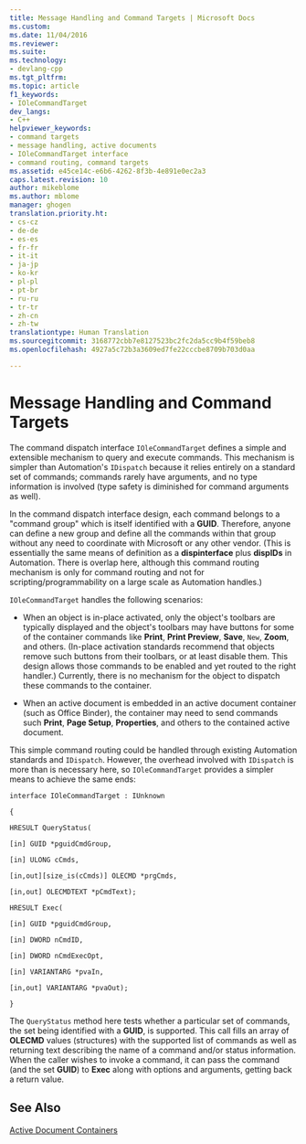 ```yaml
---
title: Message Handling and Command Targets | Microsoft Docs
ms.custom: 
ms.date: 11/04/2016
ms.reviewer: 
ms.suite: 
ms.technology:
- devlang-cpp
ms.tgt_pltfrm: 
ms.topic: article
f1_keywords:
- IOleCommandTarget
dev_langs:
- C++
helpviewer_keywords:
- command targets
- message handling, active documents
- IOleCommandTarget interface
- command routing, command targets
ms.assetid: e45ce14c-e6b6-4262-8f3b-4e891e0ec2a3
caps.latest.revision: 10
author: mikeblome
ms.author: mblome
manager: ghogen
translation.priority.ht:
- cs-cz
- de-de
- es-es
- fr-fr
- it-it
- ja-jp
- ko-kr
- pl-pl
- pt-br
- ru-ru
- tr-tr
- zh-cn
- zh-tw
translationtype: Human Translation
ms.sourcegitcommit: 3168772cbb7e8127523bc2fc2da5cc9b4f59beb8
ms.openlocfilehash: 4927a5c72b3a3609ed7fe22cccbe8709b703d0aa

---
```

# Message Handling and Command Targets
The command dispatch interface `IOleCommandTarget` defines a simple and extensible mechanism to query and execute commands. This mechanism is simpler than Automation's `IDispatch` because it relies entirely on a standard set of commands; commands rarely have arguments, and no type information is involved (type safety is diminished for command arguments as well).  
  
 In the command dispatch interface design, each command belongs to a "command group" which is itself identified with a **GUID**. Therefore, anyone can define a new group and define all the commands within that group without any need to coordinate with Microsoft or any other vendor. (This is essentially the same means of definition as a **dispinterface** plus **dispIDs** in Automation. There is overlap here, although this command routing mechanism is only for command routing and not for scripting/programmability on a large scale as Automation handles.)  
  
 `IOleCommandTarget` handles the following scenarios:  
  
-   When an object is in-place activated, only the object's toolbars are typically displayed and the object's toolbars may have buttons for some of the container commands like **Print**, **Print Preview**, **Save**, `New`, **Zoom**, and others. (In-place activation standards recommend that objects remove such buttons from their toolbars, or at least disable them. This design allows those commands to be enabled and yet routed to the right handler.) Currently, there is no mechanism for the object to dispatch these commands to the container.  
  
-   When an active document is embedded in an active document container (such as Office Binder), the container may need to send commands such **Print**, **Page Setup**, **Properties**, and others to the contained active document.  
  
 This simple command routing could be handled through existing Automation standards and `IDispatch`. However, the overhead involved with `IDispatch` is more than is necessary here, so `IOleCommandTarget` provides a simpler means to achieve the same ends:  
  
 `interface IOleCommandTarget : IUnknown`  
  
 `{`  
  
 `HRESULT QueryStatus(`  
  
 `[in] GUID *pguidCmdGroup,`  
  
 `[in] ULONG cCmds,`  
  
 `[in,out][size_is(cCmds)] OLECMD *prgCmds,`  
  
 `[in,out] OLECMDTEXT *pCmdText);`  
  
 `HRESULT Exec(`  
  
 `[in] GUID *pguidCmdGroup,`  
  
 `[in] DWORD nCmdID,`  
  
 `[in] DWORD nCmdExecOpt,`  
  
 `[in] VARIANTARG *pvaIn,`  
  
 `[in,out] VARIANTARG *pvaOut);`  
  
 `}`  
  
 The `QueryStatus` method here tests whether a particular set of commands, the set being identified with a **GUID**, is supported. This call fills an array of **OLECMD** values (structures) with the supported list of commands as well as returning text describing the name of a command and/or status information. When the caller wishes to invoke a command, it can pass the command (and the set **GUID**) to **Exec** along with options and arguments, getting back a return value.  
  
## See Also  
 [Active Document Containers](../mfc/active-document-containers.md)




<!--HONumber=Jan17_HO1-->


